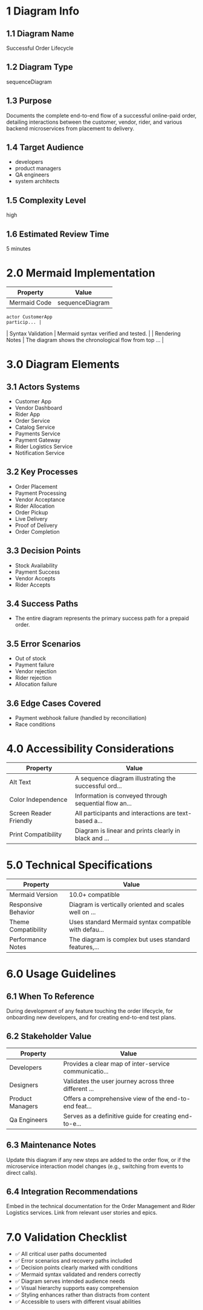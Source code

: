 # 1 Diagram Info

## 1.1 Diagram Name

Successful Order Lifecycle

## 1.2 Diagram Type

sequenceDiagram

## 1.3 Purpose

Documents the complete end-to-end flow of a successful online-paid order, detailing interactions between the customer, vendor, rider, and various backend microservices from placement to delivery.

## 1.4 Target Audience

- developers
- product managers
- QA engineers
- system architects

## 1.5 Complexity Level

high

## 1.6 Estimated Review Time

5 minutes

# 2.0 Mermaid Implementation

| Property | Value |
|----------|-------|
| Mermaid Code | sequenceDiagram
    actor CustomerApp
    particip... |
| Syntax Validation | Mermaid syntax verified and tested. |
| Rendering Notes | The diagram shows the chronological flow from top ... |

# 3.0 Diagram Elements

## 3.1 Actors Systems

- Customer App
- Vendor Dashboard
- Rider App
- Order Service
- Catalog Service
- Payments Service
- Payment Gateway
- Rider Logistics Service
- Notification Service

## 3.2 Key Processes

- Order Placement
- Payment Processing
- Vendor Acceptance
- Rider Allocation
- Order Pickup
- Live Delivery
- Proof of Delivery
- Order Completion

## 3.3 Decision Points

- Stock Availability
- Payment Success
- Vendor Accepts
- Rider Accepts

## 3.4 Success Paths

- The entire diagram represents the primary success path for a prepaid order.

## 3.5 Error Scenarios

- Out of stock
- Payment failure
- Vendor rejection
- Rider rejection
- Allocation failure

## 3.6 Edge Cases Covered

- Payment webhook failure (handled by reconciliation)
- Race conditions

# 4.0 Accessibility Considerations

| Property | Value |
|----------|-------|
| Alt Text | A sequence diagram illustrating the successful ord... |
| Color Independence | Information is conveyed through sequential flow an... |
| Screen Reader Friendly | All participants and interactions are text-based a... |
| Print Compatibility | Diagram is linear and prints clearly in black and ... |

# 5.0 Technical Specifications

| Property | Value |
|----------|-------|
| Mermaid Version | 10.0+ compatible |
| Responsive Behavior | Diagram is vertically oriented and scales well on ... |
| Theme Compatibility | Uses standard Mermaid syntax compatible with defau... |
| Performance Notes | The diagram is complex but uses standard features,... |

# 6.0 Usage Guidelines

## 6.1 When To Reference

During development of any feature touching the order lifecycle, for onboarding new developers, and for creating end-to-end test plans.

## 6.2 Stakeholder Value

| Property | Value |
|----------|-------|
| Developers | Provides a clear map of inter-service communicatio... |
| Designers | Validates the user journey across three different ... |
| Product Managers | Offers a comprehensive view of the end-to-end feat... |
| Qa Engineers | Serves as a definitive guide for creating end-to-e... |

## 6.3 Maintenance Notes

Update this diagram if any new steps are added to the order flow, or if the microservice interaction model changes (e.g., switching from events to direct calls).

## 6.4 Integration Recommendations

Embed in the technical documentation for the Order Management and Rider Logistics services. Link from relevant user stories and epics.

# 7.0 Validation Checklist

- ✅ All critical user paths documented
- ✅ Error scenarios and recovery paths included
- ✅ Decision points clearly marked with conditions
- ✅ Mermaid syntax validated and renders correctly
- ✅ Diagram serves intended audience needs
- ✅ Visual hierarchy supports easy comprehension
- ✅ Styling enhances rather than distracts from content
- ✅ Accessible to users with different visual abilities

